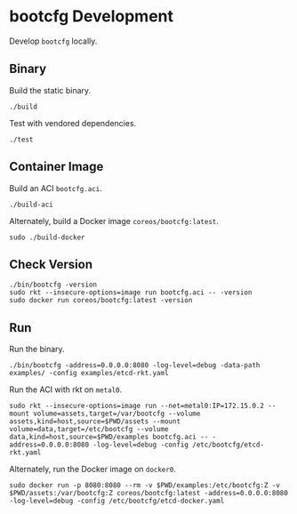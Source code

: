 
# bootcfg Development

Develop `bootcfg` locally.

## Binary

Build the static binary.

    ./build

Test with vendored dependencies.

    ./test

## Container Image

Build an ACI `bootcfg.aci`.

    ./build-aci

Alternately, build a Docker image `coreos/bootcfg:latest`.

    sudo ./build-docker

## Check Version

    ./bin/bootcfg -version
    sudo rkt --insecure-options=image run bootcfg.aci -- -version
    sudo docker run coreos/bootcfg:latest -version

## Run

Run the binary.

    ./bin/bootcfg -address=0.0.0.0:8080 -log-level=debug -data-path examples/ -config examples/etcd-rkt.yaml

Run the ACI with rkt on `metal0`.

    sudo rkt --insecure-options=image run --net=metal0:IP=172.15.0.2 --mount volume=assets,target=/var/bootcfg --volume assets,kind=host,source=$PWD/assets --mount volume=data,target=/etc/bootcfg --volume data,kind=host,source=$PWD/examples bootcfg.aci -- -address=0.0.0.0:8080 -log-level=debug -config /etc/bootcfg/etcd-rkt.yaml

Alternately, run the Docker image on `docker0`.

    sudo docker run -p 8080:8080 --rm -v $PWD/examples:/etc/bootcfg:Z -v $PWD/assets:/var/bootcfg:Z coreos/bootcfg:latest -address=0.0.0.0:8080 -log-level=debug -config /etc/bootcfg/etcd-docker.yaml

